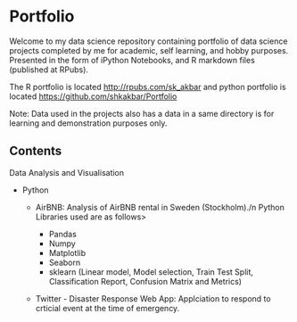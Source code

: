 # Portfolio


Welcome to my data science repository containing portfolio of data science projects completed by me for academic, self learning, and hobby purposes. Presented in the form of iPython Notebooks, and R markdown files (published at RPubs).

The R portfolio is located http://rpubs.com/sk_akbar and python portfolio is located https://github.com/shkakbar/Portfolio

Note: Data used in the projects also has a data in a same directory is for learning and demonstration purposes only.

## Contents

Data Analysis and Visualisation
* Python
  * AirBNB: Analysis of AirBNB rental in Sweden (Stockholm)./n
   Python Libraries used are as follows>
     - Pandas
     - Numpy
     - Matplotlib
     - Seaborn
     - sklearn (Linear model, Model selection, Train Test Split, Classification Report, Confusion Matrix and Metrics)

  * Twitter - Disaster Response Web App: Applciation to respond to crticial event at the time of emergency.
  
  
